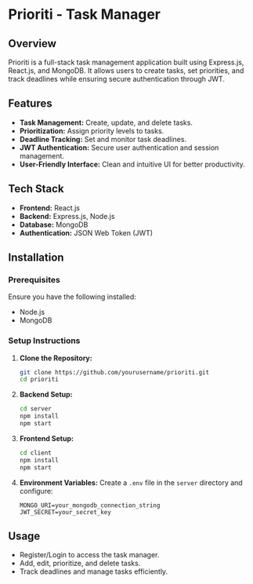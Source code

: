 # Prioriti - Task Manager

## Overview
Prioriti is a full-stack task management application built using Express.js, React.js, and MongoDB. It allows users to create tasks, set priorities, and track deadlines while ensuring secure authentication through JWT.

## Features
- **Task Management:** Create, update, and delete tasks.
- **Prioritization:** Assign priority levels to tasks.
- **Deadline Tracking:** Set and monitor task deadlines.
- **JWT Authentication:** Secure user authentication and session management.
- **User-Friendly Interface:** Clean and intuitive UI for better productivity.

## Tech Stack
- **Frontend:** React.js
- **Backend:** Express.js, Node.js
- **Database:** MongoDB
- **Authentication:** JSON Web Token (JWT)

## Installation

### Prerequisites
Ensure you have the following installed:
- Node.js
- MongoDB

### Setup Instructions
1. **Clone the Repository:**
   ```sh
   git clone https://github.com/yourusername/prioriti.git
   cd prioriti
   ```

2. **Backend Setup:**
   ```sh
   cd server
   npm install
   npm start
   ```

3. **Frontend Setup:**
   ```sh
   cd client
   npm install
   npm start
   ```

4. **Environment Variables:**
   Create a `.env` file in the `server` directory and configure:
   ```env
   MONGO_URI=your_mongodb_connection_string
   JWT_SECRET=your_secret_key
   ```

## Usage
- Register/Login to access the task manager.
- Add, edit, prioritize, and delete tasks.
- Track deadlines and manage tasks efficiently.

